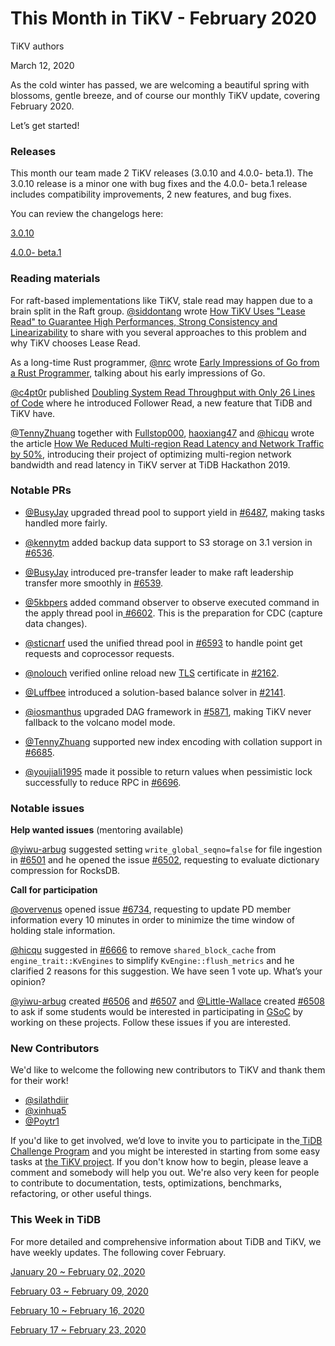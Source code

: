 # This Month in TiKV - February 2020

TiKV authors

March 12, 2020

As the cold winter has passed, we are welcoming a beautiful spring with blossoms, gentle breeze, and of course our monthly TiKV update, covering February 2020.

Let’s get started!

### Releases

This month our team made 2 TiKV releases (3.0.10 and 4.0.0- beta.1). The 3.0.10 release is a minor one with bug fixes and the 4.0.0- beta.1 release includes compatibility improvements, 2 new features, and bug fixes. 

You can review the changelogs here:

[3.0.10](https://github.com/tikv/tikv/releases/tag/v3.0.10)

[4.0.0- beta.1](https://github.com/tikv/tikv/releases/tag/v4.0.0-beta.1)

### Reading materials

For raft-based implementations like TiKV, stale read may happen due to a brain split in the Raft group. [@siddontang](https://github.com/siddontang) wrote [How TiKV Uses "Lease Read" to Guarantee High Performances, Strong Consistency and Linearizability](https://tikv.org/blog/lease-read/) to share with you several approaches to this problem and why TiKV chooses Lease Read. 

As a long-time Rust programmer, [@nrc](https://github.com/nrc) wrote [Early Impressions of Go from a Rust Programmer](https://pingcap.com/blog/early-impressions-of-go-from-a-rust-programmer/), talking about his early impressions of Go. 

[@c4pt0r](https://github.com/c4pt0r) published [Doubling System Read Throughput with Only 26 Lines of Code](https://pingcap.com/blog/doubling-system-read-throughput-with-only-26-lines-of-code/) where he introduced Follower Read, a new feature that TiDB and TiKV have.

[@TennyZhuang](https://github.com/TennyZhuang) together with [Fullstop000](https://github.com/Fullstop000), [haoxiang47](https://github.com/haoxiang47) and [@hicqu](https://github.com/hicqu) wrote the article [How We Reduced Multi-region Read Latency and Network Traffic by 50%](https://pingcap.com/blog/how-we-reduced-multi-region-read-latency-and-network-traffic-by-50/), introducing their project of optimizing multi-region network bandwidth and read latency in TiKV server at TiDB Hackathon 2019. 


### Notable PRs

*   [@BusyJay](https://github.com/BusyJay) upgraded thread pool to support yield in [#6487](https://github.com/tikv/tikv/pull/6487), making tasks handled more fairly.
*   [@kennytm](https://github.com/kennytm) added backup data support to S3 storage on 3.1 version in[ #6536](https://github.com/tikv/tikv/pull/6536).
*   [@BusyJay](https://github.com/BusyJay) introduced pre-transfer leader to make raft leadership transfer more smoothly in [#6539](https://github.com/tikv/tikv/pull/6539).
*   [@5kbpers](https://github.com/5kbpers) added command observer to observe executed command in the apply thread pool in[ #6602](https://github.com/tikv/tikv/pull/6602). This is the preparation for CDC (capture data changes).
*   [@sticnarf](https://github.com/sticnarf) used the unified thread pool in [#6593](https://github.com/tikv/tikv/pull/6593) to handle point get requests and coprocessor requests.


*   [@nolouch](https://github.com/nolouch) verified online reload new [TLS](https://en.wikipedia.org/wiki/Transport_Layer_Security) certificate in [#2162](https://github.com/pingcap/pd/pull/2162).
*   [@Luffbee](https://github.com/Luffbee) introduced a solution-based balance solver in [#2141](https://github.com/pingcap/pd/pull/2141).

*   [@iosmanthus](https://github.com/iosmanthus) upgraded DAG framework in [#5871](https://github.com/tikv/tikv/pull/5817), making TiKV never fallback to the volcano model mode.
*   [@TennyZhuang](https://github.com/TennyZhuang) supported new index encoding with collation support in [#6685](https://github.com/tikv/tikv/pull/6685).
*   [@youjiali1995](https://github.com/youjiali1995) made it possible to return values when pessimistic lock successfully to reduce RPC in [#6696](https://github.com/tikv/tikv/pull/6696).


### Notable issues

**Help wanted issues** (mentoring available)

[@yiwu-arbug](https://github.com/yiwu-arbug) suggested setting `write_global_seqno=false` for file ingestion in [#6501](https://github.com/tikv/tikv/issues/6501) and he opened the issue [#6502](https://github.com/tikv/tikv/issues/6502), requesting to evaluate dictionary compression for RocksDB.

**Call for participation**

[@overvenus](https://github.com/overvenus) opened issue [#6734](https://github.com/tikv/tikv/issues/6734), requesting to update PD member information every 10 minutes in order to minimize the time window of holding stale information.

[@hicqu](https://github.com/hicqu) suggested in [#6666](https://github.com/tikv/tikv/issues/6666) to remove `shared_block_cache` from `engine_trait::KvEngines` to simplify `KvEngine::flush_metrics` and he clarified 2 reasons for this suggestion. We have seen 1 vote up. What’s your opinion?

[@yiwu-arbug](https://github.com/yiwu-arbug) created [#6506](https://github.com/tikv/tikv/issues/6506) and [#6507](https://github.com/tikv/tikv/issues/6507) and [@Little-Wallace](https://github.com/Little-Wallace) created [#6508](https://github.com/tikv/tikv/issues/6508) to ask if some students would be interested in participating in [GSoC](https://summerofcode.withgoogle.com/) by working on these projects. Follow these issues if you are interested.


### New Contributors

We'd like to welcome the following new contributors to TiKV and thank them for their work!



*   [@silathdiir](https://github.com/silathdiir)
*   [@xinhua5](https://github.com/xinhua5)
*   [@Poytr1](https://github.com/Poytr1)

If you'd like to get involved, we’d love to invite you to participate in the[ TiDB Challenge Program](https://pingcap.com/blog/tidb-usability-challenge-dare-to-dream-bigger/) and you might be interested in starting from some easy tasks at [the TiKV project](https://github.com/tikv/tikv/projects/20). If you don't know how to begin, please leave a comment and somebody will help you out. We're also very keen for people to contribute to documentation, tests, optimizations, benchmarks, refactoring, or other useful things.


### This Week in TiDB

For more detailed and comprehensive information about TiDB and TiKV, we have weekly updates. The following cover February.

[January 20 ~ February 02, 2020](https://pingcap.com/weekly/2020-02-03-tidb-weekly/)

[February 03 ~ February 09, 2020](https://pingcap.com/weekly/2020-02-10-tidb-weekly/)

[February 10 ~ February 16, 2020](https://pingcap.com/weekly/2020-02-17-tidb-weekly/)

[February 17 ~ February 23, 2020](https://pingcap.com/weekly/2020-02-24-tidb-weekly/)


<!-- Docs to Markdown version 1.0β19 -->
